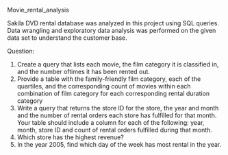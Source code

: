 Movie_rental_analysis

Sakila DVD rental database was analyzed in this project using SQL queries. Data wrangling and exploratory data analysis was performed on the given data set to understand the customer base.

Question:

1. Create a query that lists each movie, the film category it is classified in, and the number oftimes it has been rented out.
2. Provide a table with the family-friendly film category, each of the quartiles, and the corresponding count of movies within each combination of film category for each corresponding rental duration category
3. Write a query that returns the store ID for the store, the year and month and the number of rental orders each store has fulfilled for that month. Your table should include a column for each of the following: year, month, store ID and count of rental orders fulfilled during that month.
4. Which store has the highest revenue?
5. In the year 2005, find which day of the week has most rental in the year.





